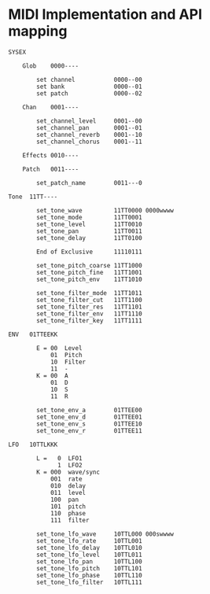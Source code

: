 # MIDI Implementation and API mapping

    SYSEX

        Glob    0000----

            set channel           0000--00
            set bank              0000--01
            set patch             0000--02

        Chan    0001----

            set_channel_level     0001--00
            set_channel_pan       0001--01
            set_channel_reverb    0001--10
            set_channel_chorus    0001--11

        Effects 0010----

        Patch   0011----

            set_patch_name        0011---0

    Tone  11TT----

            set_tone_wave         11TT0000 0000wwww
            set_tone_mode         11TT0001
            set_tone_level        11TT0010
            set_tone_pan          11TT0011
            set_tone_delay        11TT0100

            End of Exclusive      11110111

            set_tone_pitch_coarse 11TT1000
            set_tone_pitch_fine   11TT1001
            set_tone_pitch_env    11TT1010

            set_tone_filter_mode  11TT1011
            set_tone_filter_cut   11TT1100
            set_tone_filter_res   11TT1101
            set_tone_filter_env   11TT1110
            set_tone_filter_key   11TT1111

    ENV   01TTEEKK

            E = 00  Level
                01  Pitch
                10  Filter
                11  -
            K = 00  A
                01  D
                10  S
                11  R

            set_tone_env_a        01TTEE00
            set_tone_env_d        01TTEE01
            set_tone_env_s        01TTEE10
            set_tone_env_r        01TTEE11

    LFO   10TTLKKK

            L =   0  LFO1
                  1  LFO2
            K = 000  wave/sync
                001  rate
                010  delay
                011  level
                100  pan
                101  pitch
                110  phase
                111  filter

            set_tone_lfo_wave     10TTL000 000swwww
            set_tone_lfo_rate     10TTL001
            set_tone_lfo_delay    10TTL010
            set_tone_lfo_level    10TTL011
            set_tone_lfo_pan      10TTL100
            set_tone_lfo_pitch    10TTL101
            set_tone_lfo_phase    10TTL110
            set_tone_lfo_filter   10TTL111
